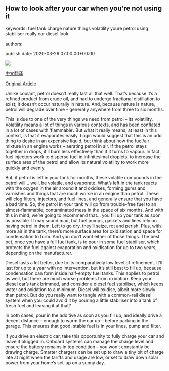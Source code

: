 ## How to look after your car when you’re not using it

keywords: fuel tank charge nature things volatility youre petrol using stabiliser really car diesel look

authors: 

publish date: 2020-03-26 07:00:00+00:00

![](https://www.topgear.com/sites/default/files/styles/16x9_1280w/public/news-listicle/image/2020/03/1_1.jpg?itok=opp4UAeu)

[中文翻译](How%20to%20look%20after%20your%20car%20when%20you%E2%80%99re%20not%20using%20it_zh.md)

[Original Article](https://www.topgear.com/car-news/top-gear-advice/how-look-after-your-car-when-youre-not-using-it#1)

Unlike coolant, petrol doesn’t really last all that well. That’s because it’s a refined product from crude oil, and had to undergo fractional distillation to exist; it doesn’t occur naturally in nature. And, because nature is nature, petrol will degrade over time – generally anywhere from three to six months.

This is due to one of the very things we need from petrol – its volatility. Volatility means a lot of things in various contexts, and has been conflated in a lot of cases with ‘flammable’. But what it really means, at least in this context, is that it evaporates easily. Logic would suggest that this is an odd thing to desire in an expensive liquid, but think about how the fuel/air mixture in an engine works – aerating petrol in air. If the petrol stays together in drops, it’ll burn less effectively than if it turns to vapour. In fact, fuel injectors work to disperse fuel in infinitesimal droplets, to increase the surface area of the petrol and allow its natural volatility to work more quickly and evenly.

But, if petrol is left in your tank for months, these volatile compounds in the petrol will… well, be volatile, and evaporate. What’s left in the tank reacts with the oxygen in the air around it and oxidises, forming gums and varnishes and things that are much worse in an engine than petrol. These will clog filters, injectors, and fuel lines, and generally ensure that you have a bad time. So, the petrol in your tank will go from trouble-free fuel to an almost-flammable, contaminated mess in the space of six months. And with this in mind, we’re going to recommend that… you fill up your tank as soon as possible. It may sound mad, but fuel pumps, gaskets and lines rely on having petrol in them. Left to go dry, they’ll seize, rot and perish. Plus, with more air in the tank, there’s more surface area for oxidisation and space for condensation to form. And you don’t want either of those things. The best bet, once you have a full fuel tank, is to pour in some fuel stabiliser, which protects the fuel against evaporation and oxidisation for up to two years, depending on the manufacturer.

Diesel lasts a lot better, due to its comparatively low level of refinement. It’ll last for up to a year with no intervention, but it’s still best to fill up, because condensation can form inside half-empty fuel tanks. This applies to petrol as well, but there are much worse problems from oxidation. Keep your diesel car’s tank brimmed, and consider a diesel fuel stabiliser, which keeps water and oxidation to a minimum. Diesel will oxidise, albeit more slowly than petrol. But do you really want to tangle with a common-rail diesel system when you could avoid it by pouring a little stabiliser into a tank of fresh fuel and leaving it at that?

In both cases, pour in the additive as soon as you fill up, and ideally drive a decent distance – enough to warm the car up – before parking in the garage. This ensures that good, stable fuel is in your lines, pump and filter.

If you drive an electric car, take this opportunity to fully charge your car and leave it plugged in. Onboard systems can manage the charge level and ensure the battery remains in top condition – you won’t constantly be drawing charge. Smarter chargers can be set up to draw a tiny bit of charge late at night when the tariffs and usage are low, or set to draw down solar power from your home’s set-up on a sunny day.